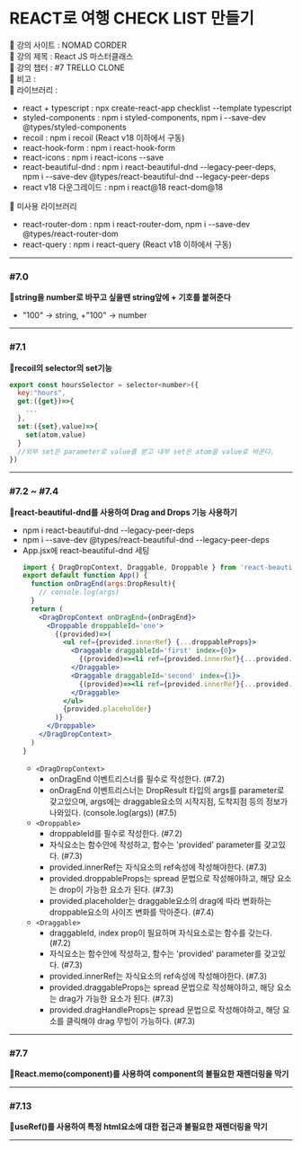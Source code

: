 # REACT로 여행 CHECK LIST 만들기

📍 강의 사이트 : NOMAD CORDER  
📍 강의 제목 : React JS 마스터클래스  
📍 강의 챕터 : #7 TRELLO CLONE  
📍 비고 :  
📍 라이브러리 :

- react + typescript : npx create-react-app checklist --template typescript
- styled-components : npm i styled-components, npm i --save-dev @types/styled-components
- recoil : npm i recoil (React v18 이하에서 구동)
- react-hook-form : npm i react-hook-form
- react-icons : npm i react-icons --save
- react-beautiful-dnd : npm i react-beautiful-dnd --legacy-peer-deps, npm i --save-dev @types/react-beautiful-dnd --legacy-peer-deps
- react v18 다운그레이드 : npm i react@18 react-dom@18


🚫 미사용 라이브러리

- react-router-dom : npm i react-router-dom, npm i --save-dev @types/react-router-dom
- react-query : npm i react-query (React v18 이하에서 구동)

---

### #7.0

**📗string을 number로 바꾸고 싶을땐 string앞에 + 기호를 붙혀준다**

- "100" → string, +"100" → number

---

### #7.1

**📗recoil의 selector의 set기능**

```js
export const hoursSelector = selector<number>({
  key:"hours",
  get:({get})=>{
    ...
  },
  set:({set},value)=>{
    set(atom,value)
  }
  //외부 set은 parameter로 value를 받고 내부 set은 atom을 value로 바꾼다.
})
```

---

### #7.2 ~ #7.4

**📗react-beautiful-dnd를 사용하여 Drag and Drops 기능 사용하기**
- npm i react-beautiful-dnd --legacy-peer-deps
- npm i --save-dev @types/react-beautiful-dnd --legacy-peer-deps
- App.jsx에 react-beautiful-dnd 세팅
  ```jsx
  import { DragDropContext, Draggable, Droppable } from 'react-beautiful-dnd';
  export default function App() {
    function onDragEnd(args:DropResult){ 
      // console.log(args)
    }
    return (
      <DragDropContext onDragEnd={onDragEnd}>
        <Droppable droppableId='one'>
          {(provided)=>(
            <ul ref={provided.innerRef} {...droppableProps}>
              <Draggable draggableId='first' index={0}>
                {(provided)=><li ref={provided.innerRef}{...provided.draggableProps}{...provided.dragHandleProps}>One</li>}
              </Draggable>
              <Draggable draggableId='second' index={1}>
                {(provided)=><li ref={provided.innerRef}{...provided.draggableProps}{...provided.dragHandleProps}>Two</li>}
              </Draggable>
            </ul>
            {provided.placeholder}
          )}
        </Droppable>
      </DragDropContext>
    )
  }
  ```
  - `<DragDropContext>`
    - onDragEnd 이벤트리스너를 필수로 작성한다.  (#7.2)
    - onDragEnd 이벤트리스너는 DropResult 타입의 args를 parameter로 갖고있으며, args에는 draggable요소의 시작지점, 도착지점 등의 정보가 나와있다. (console.log(args))  (#7.5)
  - `<Droppable>`
    - droppableId를 필수로 작성한다.  (#7.2)
    - 자식요소는 함수안에 작성하고, 함수는 'provided' parameter를 갖고있다.  (#7.3)
    - provided.innerRef는 자식요소의 ref속성에 작성해야한다.  (#7.3)
    - provided.droppableProps는 spread 문법으로 작성해야하고, 해당 요소는 drop이 가능한 요소가 된다.  (#7.3)
    - provided.placeholder는 draggable요소의 drag에 따라 변화하는 droppable요소의 사이즈 변화를 막아준다.  (#7.4)
  - `<Draggable>`
    - draggableId, index prop이 필요하며 자식요소로는 함수를 갖는다.  (#7.2)
    - 자식요소는 함수안에 작성하고, 함수는 'provided' parameter를 갖고있다.  (#7.3)
    - provided.innerRef는 자식요소의 ref속성에 작성해야한다.  (#7.3)
    - provided.draggableProps는 spread 문법으로 작성해야하고, 해당 요소는 drag가 가능한 요소가 된다.  (#7.3)
    - provided.dragHandleProps는 spread 문법으로 작성해야하고, 해당 요소를 클릭해야 drag 무빙이 가능하다.  (#7.3)

--- 

### #7.7

**📗React.memo(component)를 사용하여 component의 불필요한 재렌더링을 막기**

---

### #7.13

**📗useRef()를 사용하여 특정 html요소에 대한 접근과 불필요한 재렌더링을 막기**

---